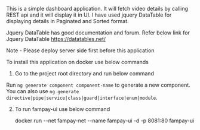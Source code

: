 This is a simple dashboard application.
It will fetch video details by calling REST api and it will display it in UI.
I have used jquery DataTable for displaying details in Paginated and Sorted format.

Jquery DataTable has good documentation and forum.
Refer below link for Jquery DataTable
https://datatables.net/


Note - Please deploy server side first before this application

To install this application on docker use below commands
1. Go to the project root directory and run below command

Run `ng generate component component-name` to generate a new component. You can also use `ng generate directive|pipe|service|class|guard|interface|enum|module`.

2. To run fampay-ui use below command

    docker run --net fampay-net --name fampay-ui -d -p 8081:80 fampay-ui